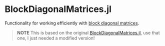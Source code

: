 # BlockDiagonalMatrices.jl

Functionality for working efficiently with [block diagonal matrices](https://en.wikipedia.org/wiki/Block_matrix#Block_diagonal_matrices).

> **NOTE** This is based on the original [BlockDiagonalMatrices.jl](https://github.com/invenia/BlockDiagonals.jl), use that one, I just needed a modified version!